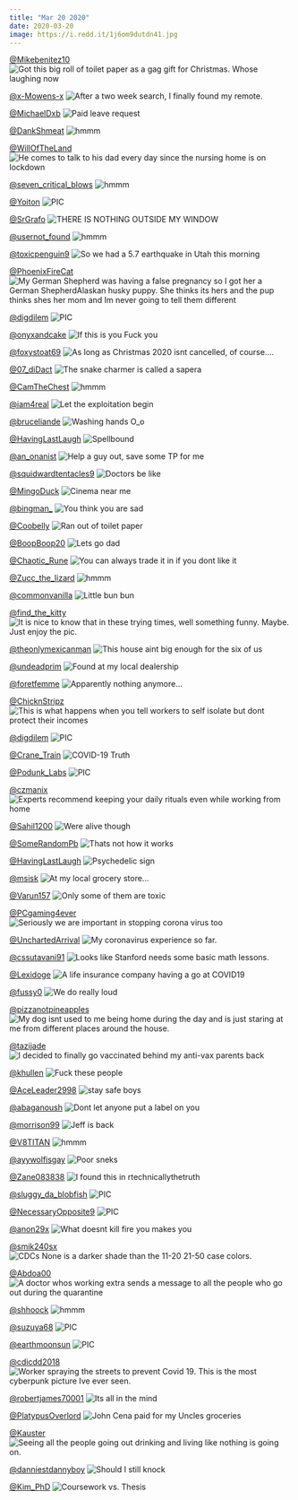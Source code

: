 ```yaml
---
title: "Mar 20 2020"
date: 2020-03-20
image: https://i.redd.it/1j6om9dutdn41.jpg
---
```


<a href="https://www.reddit.com/r/funny/comments/fio7kl/got_this_big_roll_of_toilet_paper_as_a_gag_gift/">@Mikebenitez10</a>
<img class="post-img" src="https://i.redd.it/wacfu7ryyom41.jpg" alt="Got this big roll of toilet paper as a gag gift for Christmas. Whose laughing now" title="Got this big roll of toilet paper as a gag gift for Christmas. Whose laughing now" />


<a href="https://www.reddit.com/r/funny/comments/fksoq2/after_a_two_week_search_i_finally_found_my_remote/">@x-Mowens-x</a>
<img class="post-img" src="https://i.redd.it/z2ljyuxgngn41.jpg" alt="After a two week search, I finally found my remote." title="After a two week search, I finally found my remote." />


<a href="https://www.reddit.com/r/Funnypics/comments/fk27ry/paid_leave_request/">@MichaelDxb</a>
<img class="post-img" src="https://i.redd.it/195sslyaa7n41.jpg" alt="Paid leave request" title="Paid leave request" />


<a href="https://www.reddit.com/r/hmmm/comments/fiph8l/hmmm/">@DankShmeat</a>
<img class="post-img" src="https://i.redd.it/e8cc2g95dpm41.jpg" alt="hmmm" title="hmmm" />


<a href="https://www.reddit.com/r/pics/comments/fjlguv/he_comes_to_talk_to_his_dad_every_day_since_the/">@WillOfTheLand</a>
<img class="post-img" src="https://i.redd.it/41qufjeik1n41.jpg" alt="He comes to talk to his dad every day since the nursing home is on lockdown" title="He comes to talk to his dad every day since the nursing home is on lockdown" />


<a href="https://www.reddit.com/r/hmmm/comments/fiyblr/hmmm/">@seven_critical_blows</a>
<img class="post-img" src="https://imgur.com/iEEhxCK.png" alt="hmmm" title="hmmm" />


<a href="https://www.reddit.com/r/nocontextpics/comments/fkgxuf/pic/">@Yoiton</a>
<img class="post-img" src="https://i.redd.it/74ayqcjuzbn41.jpg" alt="PIC" title="PIC" />


<a href="https://www.reddit.com/r/funny/comments/fkb30o/there_is_nothing_outside_my_window/">@SrGrafo</a>
<img class="post-img" src="https://i.redd.it/8bsas0b18an41.jpg" alt="THERE IS NOTHING OUTSIDE MY WINDOW" title="THERE IS NOTHING OUTSIDE MY WINDOW" />


<a href="https://www.reddit.com/r/hmmm/comments/fhwiex/hmmm/">@usernot_found</a>
<img class="post-img" src="https://i.redd.it/hht9r5wpjem41.jpg" alt="hmmm" title="hmmm" />


<a href="https://www.reddit.com/r/memes/comments/fkr7mj/so_we_had_a_57_earthquake_in_utah_this_morning/">@toxicpenguin9</a>
<img class="post-img" src="https://i.redd.it/5k7kinn38gn41.jpg" alt="So we had a 5.7 earthquake in Utah this morning" title="So we had a 5.7 earthquake in Utah this morning" />


<a href="https://www.reddit.com/r/Eyebleach/comments/fl5yve/my_german_shepherd_was_having_a_false_pregnancy/">@PhoenixFireCat</a>
<img class="post-img" src="https://i.redd.it/76sx51l80ln41.jpg" alt="My German Shepherd was having a false pregnancy so I got her a German ShepherdAlaskan husky puppy. She thinks its hers and the pup thinks shes her mom and Im never going to tell them different" title="My German Shepherd was having a false pregnancy so I got her a German ShepherdAlaskan husky puppy. She thinks its hers and the pup thinks shes her mom and Im never going to tell them different" />


<a href="https://www.reddit.com/r/nocontextpics/comments/fjjyd4/pic/">@digdilem</a>
<img class="post-img" src="https://i.redd.it/y008b4h601n41.jpg" alt="PIC" title="PIC" />


<a href="https://www.reddit.com/r/pics/comments/fi2zjs/if_this_is_you_fuck_you/">@onyxandcake</a>
<img class="post-img" src="https://i.redd.it/b9hkx5md2hm41.jpg" alt="If this is you Fuck you" title="If this is you Fuck you" />


<a href="https://www.reddit.com/r/Funnypics/comments/fklpcj/as_long_as_christmas_2020_isnt_cancelled_of_course/">@foxystoat69</a>
<img class="post-img" src="https://i.redd.it/hs93oex3wdn41.png" alt="As long as Christmas 2020 isnt cancelled, of course...." title="As long as Christmas 2020 isnt cancelled, of course...." />


<a href="https://www.reddit.com/r/memes/comments/fhw7sd/the_snake_charmer_is_called_a_sapera/">@07_diDact</a>
<img class="post-img" src="https://i.redd.it/6vv4gqqjdem41.jpg" alt="The snake charmer is called a sapera" title="The snake charmer is called a sapera" />


<a href="https://www.reddit.com/r/hmmm/comments/fklnc8/hmmm/">@CamTheChest</a>
<img class="post-img" src="https://i.redd.it/5g5n7amyudn41.png" alt="hmmm" title="hmmm" />


<a href="https://www.reddit.com/r/AdviceAnimals/comments/fhyfub/let_the_exploitation_begin/">@iam4real</a>
<img class="post-img" src="https://i.imgur.com/9rnBlkb.jpg" alt="Let the exploitation begin" title="Let the exploitation begin" />


<a href="https://www.reddit.com/r/Funnypics/comments/flfvu5/washing_hands_o_o/">@bruceliande</a>
<img class="post-img" src="https://i.redd.it/x899nfu6jon41.png" alt="Washing hands O_o" title="Washing hands O_o" />


<a href="https://www.reddit.com/r/funnysigns/comments/fj03ss/spellbound/">@HavingLastLaugh</a>
<img class="post-img" src="https://i.redd.it/mrfqur4yptm41.jpg" alt="Spellbound" title="Spellbound" />


<a href="https://www.reddit.com/r/AdviceAnimals/comments/fihr8a/help_a_guy_out_save_some_tp_for_me/">@an_onanist</a>
<img class="post-img" src="https://i.imgur.com/ojH3qX9.png" alt="Help a guy out, save some TP for me" title="Help a guy out, save some TP for me" />


<a href="https://www.reddit.com/r/funnysigns/comments/fiftso/doctors_be_like/">@squidwardtentacles9</a>
<img class="post-img" src="https://i.redd.it/mvyqqwwqxlm41.jpg" alt="Doctors be like" title="Doctors be like" />


<a href="https://www.reddit.com/r/funnysigns/comments/fkvkmh/cinema_near_me/">@MingoDuck</a>
<img class="post-img" src="https://i.redd.it/a1hbfy5u5hn41.jpg" alt="Cinema near me" title="Cinema near me" />


<a href="https://www.reddit.com/r/memes/comments/fjiz2r/you_think_you_are_sad/">@bingman_</a>
<img class="post-img" src="https://i.redd.it/rohlh1e8k0n41.jpg" alt="You think you are sad" title="You think you are sad" />


<a href="https://www.reddit.com/r/Funnypics/comments/fi6q2v/ran_out_of_toilet_paper/">@Coobelly</a>
<img class="post-img" src="https://i.redd.it/chv019jm7im41.jpg" alt="Ran out of toilet paper" title="Ran out of toilet paper" />


<a href="https://www.reddit.com/r/Eyebleach/comments/fko2sy/lets_go_dad/">@BoopBoop20</a>
<img class="post-img" src="https://i.redd.it/8o1mfnv03fn41.jpg" alt="Lets go dad" title="Lets go dad" />


<a href="https://www.reddit.com/r/funnysigns/comments/fi113y/you_can_always_trade_it_in_if_you_dont_like_it/">@Chaotic_Rune</a>
<img class="post-img" src="https://i.redd.it/fh91yeujggm41.jpg" alt="You can always trade it in if you dont like it" title="You can always trade it in if you dont like it" />


<a href="https://www.reddit.com/r/hmmm/comments/fj7moe/hmmm/">@Zucc_the_lizard</a>
<img class="post-img" src="https://i.redd.it/hnqgasso8wm41.jpg" alt="hmmm" title="hmmm" />


<a href="https://www.reddit.com/r/Eyebleach/comments/fjere3/little_bun_bun/">@commonvanilla</a>
<img class="post-img" src="https://i.redd.it/vwpda16zkym41.jpg" alt="Little bun bun" title="Little bun bun" />


<a href="https://www.reddit.com/r/Funnypics/comments/fkgnuy/it_is_nice_to_know_that_in_these_trying_times/">@find_the_kitty</a>
<img class="post-img" src="https://i.imgur.com/97s7RKh.png" alt="It is nice to know that in these trying times, well something funny. Maybe. Just enjoy the pic." title="It is nice to know that in these trying times, well something funny. Maybe. Just enjoy the pic." />


<a href="https://www.reddit.com/r/memes/comments/fj45ih/this_house_aint_big_enough_for_the_six_of_us/">@theonlymexicanman</a>
<img class="post-img" src="https://i.redd.it/x4s2e60m7vm41.jpg" alt="This house aint big enough for the six of us" title="This house aint big enough for the six of us" />


<a href="https://www.reddit.com/r/funnysigns/comments/fk9wda/found_at_my_local_dealership/">@undeadprim</a>
<img class="post-img" src="https://i.redd.it/mk8b2el1w9n41.jpg" alt="Found at my local dealership" title="Found at my local dealership" />


<a href="https://www.reddit.com/r/CrappyDesign/comments/fkd324/apparently_nothing_anymore/">@foretfemme</a>
<img class="post-img" src="https://i.redd.it/wed71bmdsan41.jpg" alt="Apparently nothing anymore..." title="Apparently nothing anymore..." />


<a href="https://www.reddit.com/r/pics/comments/fkyfoe/this_is_what_happens_when_you_tell_workers_to/">@ChicknStripz</a>
<img class="post-img" src="https://i.redd.it/x5mtufdjain41.jpg" alt="This is what happens when you tell workers to self isolate but dont protect their incomes" title="This is what happens when you tell workers to self isolate but dont protect their incomes" />


<a href="https://www.reddit.com/r/nocontextpics/comments/fks1lq/pic/">@digdilem</a>
<img class="post-img" src="https://i.redd.it/29k471tuggn41.jpg" alt="PIC" title="PIC" />


<a href="https://www.reddit.com/r/AdviceAnimals/comments/fi95vq/covid19_truth/">@Crane_Train</a>
<img class="post-img" src="https://i.redd.it/rsm75gqjzim41.png" alt="COVID-19 Truth" title="COVID-19 Truth" />


<a href="https://www.reddit.com/r/nocontextpics/comments/fj2not/pic/">@Podunk_Labs</a>
<img class="post-img" src="https://i.redd.it/c8q9y80nium41.jpg" alt="PIC" title="PIC" />


<a href="https://www.reddit.com/r/funny/comments/fjie8a/experts_recommend_keeping_your_daily_rituals_even/">@czmanix</a>
<img class="post-img" src="https://i.redd.it/t2ytkrmu90n41.png" alt="Experts recommend keeping your daily rituals even while working from home" title="Experts recommend keeping your daily rituals even while working from home" />


<a href="https://www.reddit.com/r/memes/comments/fklkji/were_alive_though/">@Sahil1200</a>
<img class="post-img" src="https://i.redd.it/1j6om9dutdn41.jpg" alt="Were alive though" title="Were alive though" />


<a href="https://www.reddit.com/r/CrappyDesign/comments/fig7r0/thats_not_how_it_works/">@SomeRandomPb</a>
<img class="post-img" src="https://i.redd.it/b3gl1xol5mm41.jpg" alt="Thats not how it works" title="Thats not how it works" />


<a href="https://www.reddit.com/r/funnysigns/comments/fip3lm/psychedelic_sign/">@HavingLastLaugh</a>
<img class="post-img" src="https://i.redd.it/yh8qhztt8pm41.jpg" alt="Psychedelic sign" title="Psychedelic sign" />


<a href="https://www.reddit.com/r/funny/comments/figlyq/at_my_local_grocery_store/">@msisk</a>
<img class="post-img" src="https://i.imgur.com/EbqxbCA.jpg" alt="At my local grocery store..." title="At my local grocery store..." />


<a href="https://www.reddit.com/r/memes/comments/finjzm/only_some_of_them_are_toxic/">@Varun157</a>
<img class="post-img" src="https://i.redd.it/yzdxxciyrom41.jpg" alt="Only some of them are toxic" title="Only some of them are toxic" />


<a href="https://www.reddit.com/r/AdviceAnimals/comments/fkdefg/seriously_we_are_important_in_stopping_corona/">@PCgaming4ever</a>
<img class="post-img" src="https://i.redd.it/jf4668qrvan41.jpg" alt="Seriously we are important in stopping corona virus too" title="Seriously we are important in stopping corona virus too" />


<a href="https://www.reddit.com/r/AdviceAnimals/comments/fira44/my_coronavirus_experience_so_far/">@UnchartedArrival</a>
<img class="post-img" src="https://i.redd.it/usn6njnsxpm41.jpg" alt="My coronavirus experience so far." title="My coronavirus experience so far." />


<a href="https://www.reddit.com/r/CrappyDesign/comments/fixh3s/looks_like_stanford_needs_some_basic_math_lessons/">@cssutavani91</a>
<img class="post-img" src="https://i.redd.it/stdo7g45csm41.jpg" alt="Looks like Stanford needs some basic math lessons." title="Looks like Stanford needs some basic math lessons." />


<a href="https://www.reddit.com/r/CrappyDesign/comments/fkomnm/a_life_insurance_company_having_a_go_at_covid19/">@Lexidoge</a>
<img class="post-img" src="https://imgur.com/9ZFRiXK.jpg" alt="A life insurance company having a go at COVID19" title="A life insurance company having a go at COVID19" />


<a href="https://www.reddit.com/r/CrappyDesign/comments/fla5vo/we_do_really_loud/">@fussy0</a>
<img class="post-img" src="https://i.redd.it/3wgwnw6humn41.jpg" alt="We do really loud" title="We do really loud" />


<a href="https://www.reddit.com/r/funny/comments/fktymr/my_dog_isnt_used_to_me_being_home_during_the_day/">@pizzanotpineapples</a>
<img class="post-img" src="https://i.redd.it/nz0hrt8g0hn41.jpg" alt="My dog isnt used to me being home during the day and is just staring at me from different places around the house." title="My dog isnt used to me being home during the day and is just staring at me from different places around the house." />


<a href="https://www.reddit.com/r/pics/comments/fkq3qb/i_decided_to_finally_go_vaccinated_behind_my/">@tazijade</a>
<img class="post-img" src="https://i.redd.it/83sx1koevfn41.jpg" alt="I decided to finally go vaccinated behind my anti-vax parents back" title="I decided to finally go vaccinated behind my anti-vax parents back" />


<a href="https://www.reddit.com/r/pics/comments/fiby6i/fuck_these_people/">@khullen</a>
<img class="post-img" src="https://i.redd.it/on4npxrc0km41.jpg" alt="Fuck these people" title="Fuck these people" />


<a href="https://www.reddit.com/r/memes/comments/fld4ga/stay_safe_boys/">@AceLeader2998</a>
<img class="post-img" src="https://i.imgur.com/59o3qEK.jpg" alt="stay safe boys" title="stay safe boys" />


<a href="https://www.reddit.com/r/funnysigns/comments/fjkzlr/dont_let_anyone_put_a_label_on_you/">@abaganoush</a>
<img class="post-img" src="https://i.redd.it/a7n09bwje1n41.jpg" alt="Dont let anyone put a label on you" title="Dont let anyone put a label on you" />


<a href="https://www.reddit.com/r/Funnypics/comments/fjzy1j/jeff_is_back/">@morrison99</a>
<img class="post-img" src="https://i.redd.it/kjucg44h76n41.jpg" alt="Jeff is back" title="Jeff is back" />


<a href="https://www.reddit.com/r/hmmm/comments/fk89td/hmmm/">@V8TITAN</a>
<img class="post-img" src="https://i.redd.it/eg2r4cszf9n41.jpg" alt="hmmm" title="hmmm" />


<a href="https://www.reddit.com/r/memes/comments/fi0hlx/poor_sneks/">@ayywolfisgay</a>
<img class="post-img" src="https://i.redd.it/vc3pimz3agm41.jpg" alt="Poor sneks" title="Poor sneks" />


<a href="https://www.reddit.com/r/funnysigns/comments/fkl8bl/i_found_this_in_rtechnicallythetruth/">@Zane083838</a>
<img class="post-img" src="https://i.imgur.com/D4qjRVD.jpg" alt="I found this in rtechnicallythetruth" title="I found this in rtechnicallythetruth" />


<a href="https://www.reddit.com/r/nocontextpics/comments/fis855/pic/">@sluggy_da_blobfish</a>
<img class="post-img" src="https://i.redd.it/hviyiq059qm41.jpg" alt="PIC" title="PIC" />


<a href="https://www.reddit.com/r/nocontextpics/comments/fif62y/pic/">@NecessaryOpposite9</a>
<img class="post-img" src="https://i.redd.it/hslb4onsjlm41.jpg" alt="PIC" title="PIC" />


<a href="https://www.reddit.com/r/CrappyDesign/comments/fk6ddi/what_doesnt_kill_fire_you_makes_you/">@anon29x</a>
<img class="post-img" src="https://i.redd.it/6s9198ntv8n41.jpg" alt="What doesnt kill fire you makes you" title="What doesnt kill fire you makes you" />


<a href="https://www.reddit.com/r/CrappyDesign/comments/fjs9h9/cdcs_none_is_a_darker_shade_than_the_1120_2150/">@smik240sx</a>
<img class="post-img" src="https://i.redd.it/03o871a3m3n41.png" alt="CDCs None is a darker shade than the 11-20  21-50 case colors." title="CDCs None is a darker shade than the 11-20  21-50 case colors." />


<a href="https://www.reddit.com/r/pics/comments/fkhqo5/a_doctor_whos_working_extra_sends_a_message_to/">@Abdoa00</a>
<img class="post-img" src="https://i.redd.it/sn5ryicp9cn41.jpg" alt="A doctor whos working extra sends a message to all the people who go out during the quarantine" title="A doctor whos working extra sends a message to all the people who go out during the quarantine" />


<a href="https://www.reddit.com/r/hmmm/comments/fi6vsu/hmmm/">@shhoock</a>
<img class="post-img" src="https://i.redd.it/rmnrnrwd9im41.jpg" alt="hmmm" title="hmmm" />


<a href="https://www.reddit.com/r/nocontextpics/comments/fjycuo/pic/">@suzuya68</a>
<img class="post-img" src="https://i.imgur.com/lhYzumK.jpg" alt="PIC" title="PIC" />


<a href="https://www.reddit.com/r/nocontextpics/comments/fhxp3w/pic/">@earthmoonsun</a>
<img class="post-img" src="https://i.redd.it/uostqqgqsem41.jpg" alt="PIC" title="PIC" />


<a href="https://www.reddit.com/r/pics/comments/fjbyok/worker_spraying_the_streets_to_prevent_covid_19/">@cdicdd2018</a>
<img class="post-img" src="https://i.redd.it/ltv53wz6lxm41.jpg" alt="Worker spraying the streets to prevent Covid 19. This is the most cyberpunk picture Ive ever seen." title="Worker spraying the streets to prevent Covid 19. This is the most cyberpunk picture Ive ever seen." />


<a href="https://www.reddit.com/r/Funnypics/comments/fksryu/its_all_in_the_mind/">@robertjames70001</a>
<img class="post-img" src="https://i.redd.it/wjzc05ljqen41.jpg" alt="Its all in the mind" title="Its all in the mind" />


<a href="https://www.reddit.com/r/pics/comments/fjr1xz/john_cena_paid_for_my_uncles_groceries/">@PlatypusOverlord</a>
<img class="post-img" src="https://i.redd.it/6tztd9d293n41.jpg" alt="John Cena paid for my Uncles groceries" title="John Cena paid for my Uncles groceries" />


<a href="https://www.reddit.com/r/AdviceAnimals/comments/fl9jc3/seeing_all_the_people_going_out_drinking_and/">@Kauster</a>
<img class="post-img" src="https://i.redd.it/zd9ufi9cmmn41.jpg" alt="Seeing all the people going out drinking and living like nothing is going on." title="Seeing all the people going out drinking and living like nothing is going on." />


<a href="https://www.reddit.com/r/CrappyDesign/comments/fj6ufw/should_i_still_knock/">@danniestdannyboy</a>
<img class="post-img" src="https://i.redd.it/pyf9npjf0wm41.jpg" alt="Should I still knock" title="Should I still knock" />


<a href="https://www.reddit.com/r/Funnypics/comments/fii3tr/coursework_vs_thesis/">@Kim_PhD</a>
<img class="post-img" src="https://i.redd.it/nbku7z3q0nm41.jpg" alt="Coursework vs. Thesis" title="Coursework vs. Thesis" />


